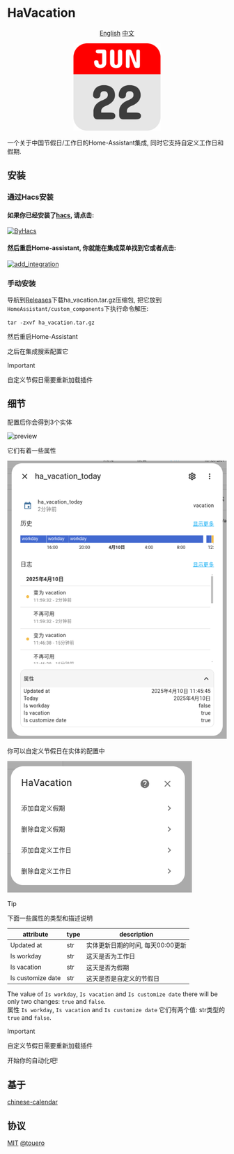 # HaVacation

<p align="center">
    <a href="https://github.com/touero/HaVacation/blob/main/README.md">English</a>
    <a href="https://github.com/touero/HaVacation/blob/main/README_zh.md">中文</a>
</p>

<p align="center">
    <img src=preview/logo.png height="200" width="200" alt="">
</p>

一个关于中国节假日/工作日的Home-Assistant集成, 同时它支持自定义工作日和假期.

## 安装

### 通过Hacs安装

#### 如果你已经安装了[hacs](https://github.com/hacs/integration), 请点击:  
[![ByHacs](https://my.home-assistant.io/badges/hacs_repository.svg)](https://my.home-assistant.io/redirect/hacs_repository/?owner=touero&repository=HaVacation&category=integration)  
#### 然后重启Home-assistant, 你就能在集成菜单找到它或者点击:  
[![add_integration](https://my.home-assistant.io/badges/config_flow_start.svg)](https://my.home-assistant.io/redirect/config_flow_start/?domain=ha_vacation)

### 手动安装
导航到[Releases](https://github.com/touero/HaVacation/releases/)下载ha_vacation.tar.gz压缩包, 把它放到`HomeAssistant/custom_components`下执行命令解压:

```shell
tar -zxvf ha_vacation.tar.gz
```
然后重启Home-Assistant

之后在集成搜索配置它

> [!IMPORTANT] 
> 自定义节假日需要重新加载插件

## 细节

配置后你会得到3个实体

![preview](https://github.com/touero/HaVacation/blob/main/preview/sensor.png)

它们有着一些属性

![preview](https://github.com/touero/HaVacation/blob/main/preview/sensor_details.png)

你可以自定义节假日在实体的配置中

![preview](https://github.com/touero/HaVacation/blob/main/preview/config.png)

> [!TIP]
> 下面一些属性的类型和描述说明

| attribute | type | description |
| --------- | ---- | ----------- |
| Updated at | str | 实体更新日期的时间, 每天00:00更新 |
| Is workday | str |  这天是否为工作日 |
| Is vacation | str | 这天是否为假期|
| Is customize date | str | 这天是否是自定义的节假日 |

The value of `Is workday`, `Is vacation` and `Is customize date` there will be only two changes: `true` and `false`.  
属性 `Is workday`, `Is vacation` and `Is customize date` 它们有两个值: str类型的`true` and `false`.  

> [!IMPORTANT] 
> 自定义节假日需要重新加载插件

开始你的自动化吧!

## 基于
[chinese-calendar](https://github.com/LKI/chinese-calendar)

## 协议
[MIT](https://github.com/touero/HaVacation/blob/main/LICENSE) [@touero](https://github.com/touero)


